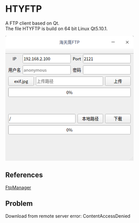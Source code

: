 # HTYFTP
A FTP client based on Qt.   
The file HTYFTP is build on 64 bit Linux Qt5.10.1.  

![alt](preview.png)

## References
[FtpManager](https://blog.csdn.net/u014746838/article/details/81809288)

## Problem
Download from remote server error: ContentAccessDenied
